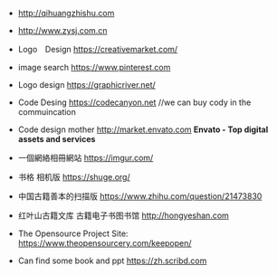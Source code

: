 * http://qihuangzhishu.com  
* http://www.zysj.com.cn

* Logo　Design https://creativemarket.com/
* image search https://www.pinterest.com
* Logo design https://graphicriver.net/
* Code Desing https://codecanyon.net //we can buy cody in the commuincation
* Code design mother http://market.envato.com
**Envato - Top digital assets and services**
* 一個網絡相冊網站 https://imgur.com/
* 书格 相机版 https://shuge.org/
* 中国古籍善本的扫描版 https://www.zhihu.com/question/21473830
* 红叶山古籍文库 古籍电子书图书馆 http://hongyeshan.com

* The Opensource Project Site: https://www.theopensourcery.com/keepopen/
* Can find some book and ppt https://zh.scribd.com
